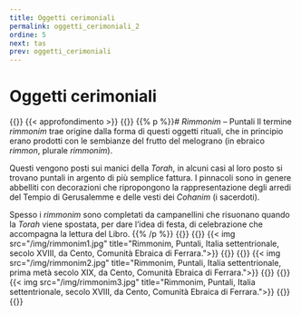 ```yaml
---
title: Oggetti cerimoniali
permalink: oggetti_cerimoniali_2
ordine: 5
next: tas
prev: oggetti_cerimoniali
---
```

# Oggetti cerimoniali
{{<row class="approfondimento">}}
{{< approfondimento >}}
{{<column1>}}
{{% p %}}# *Rimmonim* – Puntali
Il termine *rimmonim* trae origine dalla forma di questi oggetti rituali, che in principio erano prodotti con le sembianze del frutto del melograno (in ebraico
*rimmon*, plurale *rimmonim*).

Questi vengono posti sui manici della *Torah*, in alcuni casi al loro posto si trovano puntali in argento di più semplice fattura. I pinnacoli sono in genere abbelliti
con decorazioni che ripropongono la rappresentazione degli arredi del Tempio di Gerusalemme e delle vesti dei *Cohanim* (i sacerdoti).

Spesso i *rimmonim* sono completati da campanellini che risuonano quando la *Torah* viene spostata, per dare l’idea di festa, di celebrazione che accompagna
la lettura del Libro.
{{% /p %}}
{{</column1>}}
{{<column3>}}
{{< img src="/img/rimmonim1.jpg" title="Rimmonim, Puntali, Italia settentrionale, secolo XVIII, da Cento, Comunità Ebraica di Ferrara.">}}
{{</column3>}}
{{<column3>}}
{{< img src="/img/rimmonim2.jpg" title="Rimmonim, Puntali, Italia settentrionale, prima metà secolo XIX, da Cento, Comunità Ebraica di Ferrara.">}}
{{</column3>}}
{{<column3>}}
{{< img src="/img/rimmonim3.jpg" title="Rimmonim, Puntali, Italia settentrionale, secolo XVIII, da Cento, Comunità Ebraica di Ferrara.">}}
{{</column3>}}
{{</row>}}